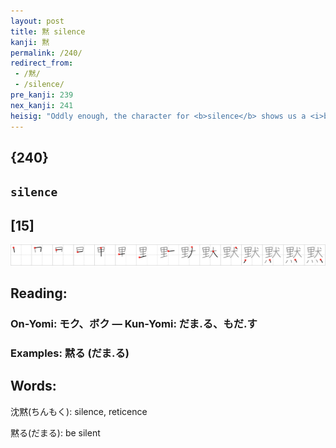 ```yaml
---
layout: post
title: 黙 silence
kanji: 黙
permalink: /240/
redirect_from:
 - /黙/
 - /silence/
pre_kanji: 239
nex_kanji: 241
heisig: "Oddly enough, the character for <b>silence</b> shows us a <i>black chihuahua</i>. Actually, the cute little critter's name is Darkness, as I am sure you remember from the famous song about <b>silence</b> that begins, "Hello, Darkness, my old friend...." Note how the four dots reach all the way across the bottom of the character."
---
```


## {240}

## `silence`

## [15]

<div class="stroke"><img src="../images/E9BB99.png" /></div>

## Reading:

### On-Yomi: モク、ボク &mdash; Kun-Yomi: だま.る、もだ.す

### Examples: 黙る (だま.る)

## Words:

沈黙(ちんもく): silence, reticence

黙る(だまる): be silent
